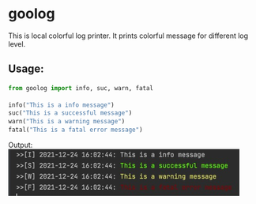 # goolog
This is local colorful log printer. It prints colorful message for different log level.

## Usage:
```python
from goolog import info, suc, warn, fatal

info("This is a info message")
suc("This is a successful message")
warn("This is a warning message")
fatal("This is a fatal error message")
```
Output:
![demo.jpg](https://github.com/YiXiaoCuoHuaiFenZi/goolog/blob/main/output/demo.jpg)